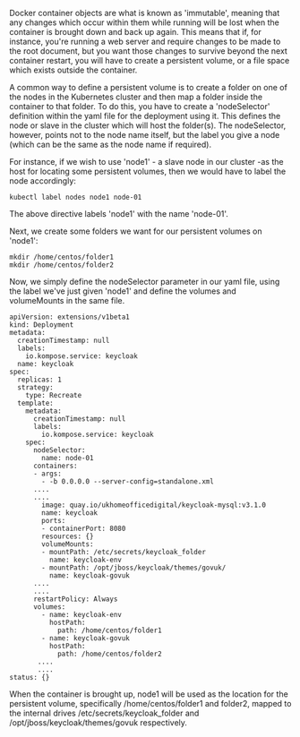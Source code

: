 Docker container objects are what is known as 'immutable', meaning that any changes which occur within them while running will be lost when the container is brought down and back up again. This means that if, for instance, you're running a web server and require changes to be made to the root document, but you want those changes to survive beyond the next container restart, you will have to create a persistent volume, or a file space which exists outside the container.

A common way to define a persistent volume is to create a folder on one of the nodes in the Kubernetes cluster and then map a folder inside the container to that folder. To do this, you have to create a 'nodeSelector' definition within the yaml file for the deployment using it. This defines the node or slave in the cluster which will host the folder(s). The nodeSelector, however, points not to the node name itself, but the label you give a node (which can be the same as the node name if required).

For instance, if we wish to use 'node1' - a slave node in our cluster -as the host for locating some persistent volumes, then we would have to label the node accordingly:
```
kubectl label nodes node1 node-01
```
The above directive labels 'node1' with the name 'node-01'.

Next, we create some folders we want for our persistent volumes on 'node1':
```
mkdir /home/centos/folder1
mkdir /home/centos/folder2
```
Now, we simply define the nodeSelector parameter in our yaml file, using the label we've just given 'node1' and define the volumes and volumeMounts in the same file.
```
apiVersion: extensions/v1beta1
kind: Deployment
metadata:
  creationTimestamp: null
  labels:
    io.kompose.service: keycloak
  name: keycloak
spec:
  replicas: 1
  strategy:
    type: Recreate
  template:
    metadata:
      creationTimestamp: null
      labels:
        io.kompose.service: keycloak
    spec:
      nodeSelector:
        name: node-01
      containers:
      - args:
        - -b 0.0.0.0 --server-config=standalone.xml
      ....
      ....
        image: quay.io/ukhomeofficedigital/keycloak-mysql:v3.1.0
        name: keycloak
        ports:
        - containerPort: 8080
        resources: {}
        volumeMounts:
        - mountPath: /etc/secrets/keycloak_folder
          name: keycloak-env
        - mountPath: /opt/jboss/keycloak/themes/govuk/
          name: keycloak-govuk
      ....
      ....
      restartPolicy: Always
      volumes:
        - name: keycloak-env
          hostPath:
            path: /home/centos/folder1
        - name: keycloak-govuk
          hostPath:
            path: /home/centos/folder2
       ....
       .... 
status: {}
```
When the container is brought up, node1 will be used as the location for the persistent volume, specifically /home/centos/folder1 and folder2, mapped to the internal drives /etc/secrets/keycloak_folder and /opt/jboss/keycloak/themes/govuk respectively.
